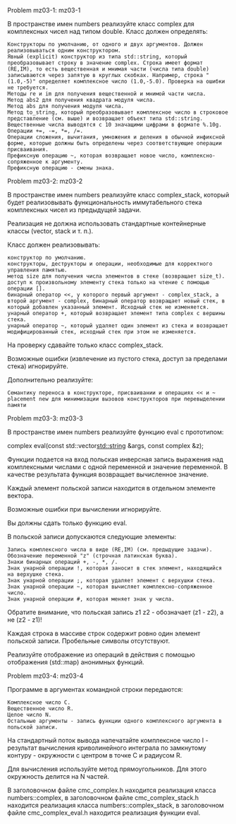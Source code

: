 Problem mz03-1: mz03-1

В пространстве имен numbers реализуйте класс complex для комплексных чисел над типом double. Класс должен определять:

    Конструкторы по умолчанию, от одного и двух аргументов. Должен реализовываться одним конструктором.
    Явный (explicit) конструктор из типа std::string, который преобразовывает строку в значение complex. Строка имеет формат (RE,IM), то есть вещественная и мнимая части (числа типа double) записываются через запятую в круглых скобках. Например, строка "(1.0,-5)" определяет комплексное число (1.0,-5.0). Проверка на ошибки не требуется.
    Методы re и im для получения вещественной и мнимой части числа.
    Метод abs2 для получения квадрата модуля числа.
    Метод abs для получения модуля числа.
    Метод to_string, который преобразовывает комплексное число в строковое представление (см. выше) и возвращает объект типа std::string. Вещественные числа выводятся с 10 значащими цифрами в формате %.10g.
    Операции +=, -=, *=, /=.
    Операции сложения, вычитания, умножения и деления в обычной инфиксной форме, которые должны быть определены через соответствующие операции присваивания.
    Префиксную операцию ~, которая возвращает новое число, комплексно-сопряженное к аргументу.
    Префиксную операцию - смены знака.

Problem mz03-2: mz03-2

В пространстве имен numbers реализуйте класс complex_stack, который будет реализовывать функциональность иммутабельного стека комплексных чисел из предыдущей задачи.

Реализация не должна использовать стандартные контейнерные классы (vector, stack и т. п.).

Класс должен реализовывать:

    конструктор по умолчанию.
    конструкторы, деструкторы и операции, необходимые для корректного управления памятью.
    метод size для получения числа элементов в стеке (возвращает size_t).
    доступ к произвольному элементу стека только на чтение с помощью операции [].
    бинарный оператор <<, у которого первый аргумент - complex_stack, а второй аргумент - complex, бинарный оператор возвращает новый стек, в который добавлен указанный элемент. Исходный стек не изменяется.
    унарный оператор +, который возвращает элемент типа complex с вершины стека.
    унарный оператор ~, который удаляет один элемент из стека и возвращает модифицированный стек, исходный стек при этом не изменяется.

На проверку сдавайте только класс complex_stack.

Возможные ошибки (извлечение из пустого стека, доступ за пределами стека) игнорируйте.

Дополнительно реализуйте:

    Семантику переноса в конструкторе, присваивании и операциях << и ~
    placement new для минимизации вызовов конструкторов при перевыделении памяти

Problem mz03-3: mz03-3

В пространстве имен numbers реализуйте функцию eval с прототипом:

complex eval(const std::vector<std::string> &args, const complex &z);

Функции подается на вход польская инверсная запись выражения над комплексными числами с одной переменной и значение переменной. В качестве результата функция возвращает вычисленное значение.

Каждый элемент польской записи находится в отдельном элементе вектора.

Возможные ошибки при вычислении игнорируйте.

Вы должны сдать только функцию eval.

В польской записи допускаются следующие элементы:

    Запись комплексного числа в виде (RE,IM) (см. предыдущие задачи).
    Обозначение переменной "z" (строчная латинская буква).
    Знаки бинарных операций +, -, *, /.
    Знак унарной операции !, которая заносит в стек элемент, находящийся на верхушке стека.
    Знак унарной операции ;, которая удаляет элемент с верхушки стека.
    Знак унарной операции ~, которая вычисляет комплексно-сопряженное число.
    Знак унарной операции #, которая меняет знак у числа.

Обратите внимание, что польская запись z1 z2 - обозначает (z1 - z2), а не (z2 - z1)!

Каждая строка в массиве строк содержит ровно один элемент польской записи. Пробельные символы отсутствуют.

Реализуйте отображение из операций в действия с помощью отображения (std::map) анонимных функций.

Problem mz03-4: mz03-4

Программе в аргументах командной строки передаются:

    Комплексное число C.
    Вещественное число R.
    Целое число N.
    Остальные аргументы - запись функции одного комплексного аргумента в польской записи.

На стандартный поток вывода напечатайте комплексное число I - результат вычисления криволинейного интеграла по замкнутому контуру - окружности с центром в точке C и радиусом R.

Для вычисления используйте метод прямоугольников. Для этого окружность делится на N частей.

В заголовочном файле cmc_complex.h находится реализация класса numbers::complex, в заголовочном файле cmc_complex_stack.h находится реализация класса numbers::complex_stack, в заголовочном файле cmc_complex_eval.h находится реализация функции eval.